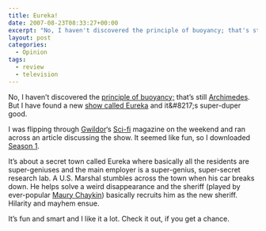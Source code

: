 ```yaml
---
title: Eureka!
date: 2007-08-23T08:33:27+00:00
excerpt: "No, I haven't discovered the principle of buoyancy; that's still Archimedes. But I have found a new show called"
layout: post
categories:
  - Opinion
tags:
  - review
  - television
---
```

No, I haven&#8217;t discovered the [principle of buoyancy;](http://en.wikipedia.org/wiki/Buoyancy) that&#8217;s still [Archimedes](http://en.wikipedia.org/wiki/Archimedes#Discoveries_and_inventions). But I have found a new [show called Eureka](http://en.wikipedia.org/wiki/Eureka_(U.S._TV_series)) and it&#8217;s super-duper good.

I was flipping through [Gwildor](http://gwild0r.tumblr.com/)&#8216;s [Sci-fi](http://www.scifi.com/) magazine on the weekend and ran across an article discussing the show. It seemed like fun, so I downloaded [Season 1](http://www.tv.com/shows/eureka/season-1/).

It&#8217;s about a secret town called Eureka where basically all the residents are super-geniuses and the main employer is a super-genius, super-secret research lab. A U.S. Marshal stumbles across the town when his car breaks down. He helps solve a weird disappearance and the sheriff (played by ever-popular [Maury Chaykin](http://www.imdb.com/name/nm0001999/)) basically recruits him as the new sheriff. Hilarity and mayhem ensue.

It&#8217;s fun and smart and I like it a lot. Check it out, if you get a chance.